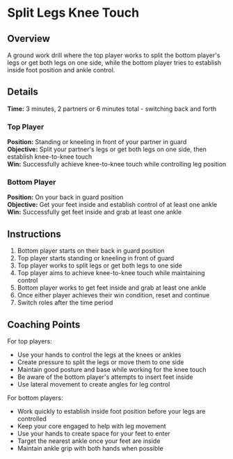 # Split Legs Knee Touch

## Overview
A ground work drill where the top player works to split the bottom player's legs or get both legs on one side, while the bottom player tries to establish inside foot position and ankle control.

## Details
**Time:** 3 minutes, 2 partners or 6 minutes total - switching back and forth  

### Top Player
**Position:** Standing or kneeling in front of your partner in guard  
**Objective:** Split your partner's legs or get both legs on one side, then establish knee-to-knee touch  
**Win:** Successfully achieve knee-to-knee touch while controlling leg position  

### Bottom Player
**Position:** On your back in guard position  
**Objective:** Get your feet inside and establish control of at least one ankle  
**Win:** Successfully get feet inside and grab at least one ankle  

## Instructions
1. Bottom player starts on their back in guard position
2. Top player starts standing or kneeling in front of guard
3. Top player works to split legs or get both legs to one side
4. Top player aims to achieve knee-to-knee touch while maintaining control
5. Bottom player works to get feet inside and grab at least one ankle
6. Once either player achieves their win condition, reset and continue
7. Switch roles after the time period

## Coaching Points
For top players:
- Use your hands to control the legs at the knees or ankles
- Create pressure to split the legs or move them to one side
- Maintain good posture and base while working for the knee touch
- Be aware of the bottom player's attempts to insert feet inside
- Use lateral movement to create angles for leg control

For bottom players:
- Work quickly to establish inside foot position before your legs are controlled
- Keep your core engaged to help with leg movement
- Use your hands to create space for your feet to enter
- Target the nearest ankle once your feet are inside
- Maintain ankle grip with both hands when possible
